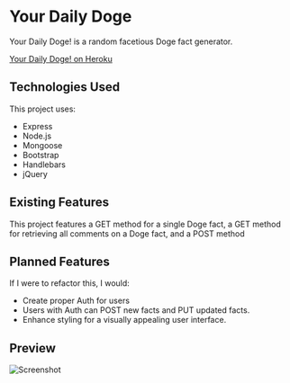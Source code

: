 # Your Daily Doge

Your Daily Doge! is a random facetious Doge fact generator.

[Your Daily Doge! on Heroku](https://whispering-atoll-22748.herokuapp.com/)

## Technologies Used

This project uses:
+ Express
+ Node.js
+ Mongoose
+ Bootstrap
+ Handlebars
+ jQuery


## Existing Features

This project features a GET method for a single Doge fact, a GET method for retrieving all comments on a Doge fact, and a POST method


## Planned Features

If I were to refactor this, I would:
+ Create proper Auth for users
+ Users with Auth can POST new facts and PUT updated facts.
+ Enhance styling for a visually appealing user interface.

## Preview
![Screenshot](http://i.imgur.com/x6Vj8G4.png)
